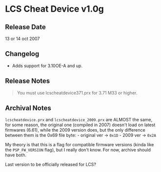 # LCS Cheat Device v1.0g

## Release Date
13 or 14 oct 2007

## Changelog
 - Adds support for 3.10OE-A and up.
 
## Release Notes
> You must use lcscheatdevice371.prx for 3.71 M33 or higher.
 
## Archival Notes
``lcscheatdevice.prx`` and ``lcscheatdevice_2009.prx`` are ALMOST the same, for some reason, the original one (compiled in 2007) doesn't load on latest firmwares (6.61), while the 2009 version does, but the only difference between them is the 0x69 file byte:
	- original ver -> ``0x1D``
	- 2009 ver -> ``0x2A``
	
My theory is that this is a flag for compatible firmware versions (kinda like the ``PSP_FW_VERSION`` flag), but I really don't know. For now, archive should have both.

Last version to be officially released for LCS?